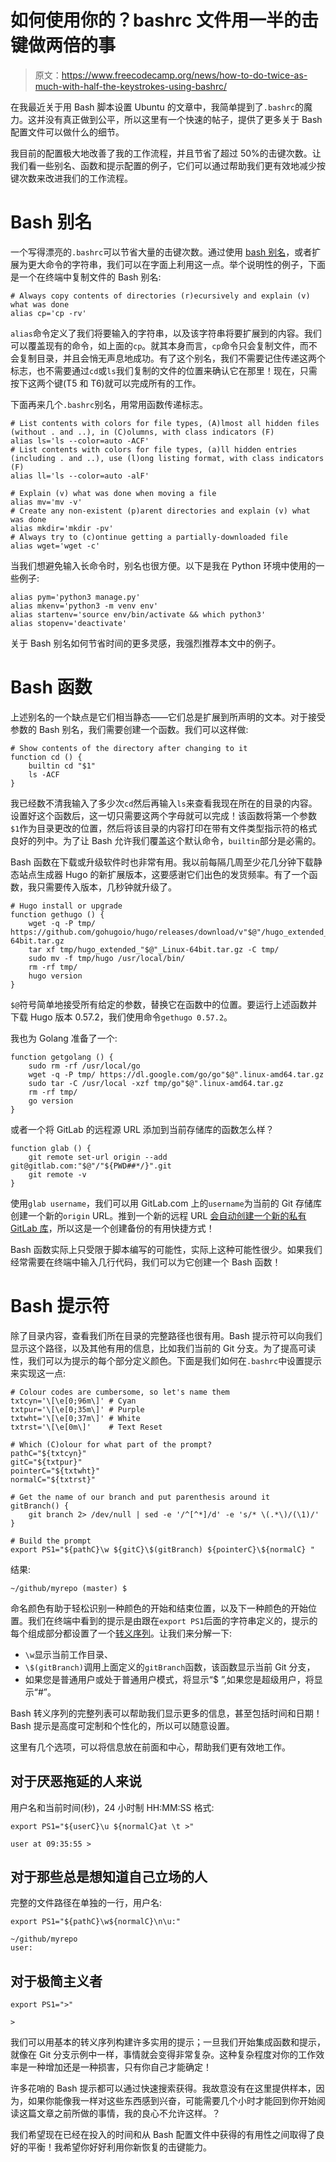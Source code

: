 # 如何使用你的？bashrc 文件用一半的击键做两倍的事

> 原文：<https://www.freecodecamp.org/news/how-to-do-twice-as-much-with-half-the-keystrokes-using-bashrc/>

在我最近关于用 Bash 脚本设置 Ubuntu 的文章中，我简单提到了`.bashrc`的魔力。这并没有真正做到公平，所以这里有一个快速的帖子，提供了更多关于 Bash 配置文件可以做什么的细节。

我目前的配置极大地改善了我的工作流程，并且节省了超过 50%的击键次数。让我们看一些别名、函数和提示配置的例子，它们可以通过帮助我们更有效地减少按键次数来改进我们的工作流程。

# Bash 别名

一个写得漂亮的`.bashrc`可以节省大量的击键次数。通过使用 [bash 别名](https://www.gnu.org/software/bash/manual/html_node/Aliases.html)，或者扩展为更大命令的字符串，我们可以在字面上利用这一点。举个说明性的例子，下面是一个在终端中复制文件的 Bash 别名:

```
# Always copy contents of directories (r)ecursively and explain (v) what was done
alias cp='cp -rv'
```

`alias`命令定义了我们将要输入的字符串，以及该字符串将要扩展到的内容。我们可以覆盖现有的命令，如上面的`cp`。就其本身而言，`cp`命令只会复制文件，而不会复制目录，并且会悄无声息地成功。有了这个别名，我们不需要记住传递这两个标志，也不需要通过`cd`或`ls`我们复制的文件的位置来确认它在那里！现在，只需按下这两个键(T5 和 T6)就可以完成所有的工作。

下面再来几个`.bashrc`别名，用常用函数传递标志。

```
# List contents with colors for file types, (A)lmost all hidden files (without . and ..), in (C)olumns, with class indicators (F)
alias ls='ls --color=auto -ACF'
# List contents with colors for file types, (a)ll hidden entries (including . and ..), use (l)ong listing format, with class indicators (F)
alias ll='ls --color=auto -alF'

# Explain (v) what was done when moving a file
alias mv='mv -v'
# Create any non-existent (p)arent directories and explain (v) what was done
alias mkdir='mkdir -pv'
# Always try to (c)ontinue getting a partially-downloaded file
alias wget='wget -c'
```

当我们想避免输入长命令时，别名也很方便。以下是我在 Python 环境中使用的一些例子:

```
alias pym='python3 manage.py'
alias mkenv='python3 -m venv env'
alias startenv='source env/bin/activate && which python3'
alias stopenv='deactivate'
```

关于 Bash 别名如何节省时间的更多灵感，我强烈推荐本文中的例子。

# Bash 函数

上述别名的一个缺点是它们相当静态——它们总是扩展到所声明的文本。对于接受参数的 Bash 别名，我们需要创建一个函数。我们可以这样做:

```
# Show contents of the directory after changing to it
function cd () {
    builtin cd "$1"
    ls -ACF
}
```

我已经数不清我输入了多少次`cd`然后再输入`ls`来查看我现在所在的目录的内容。设置好这个函数后，这一切只需要这两个字母就可以完成！该函数将第一个参数`$1`作为目录更改的位置，然后将该目录的内容打印在带有文件类型指示符的格式良好的列中。为了让 Bash 允许我们覆盖这个默认命令，`builtin`部分是必需的。

Bash 函数在下载或升级软件时也非常有用。我以前每隔几周至少花几分钟下载静态站点生成器 Hugo 的新扩展版本，这要感谢它们出色的发货频率。有了一个函数，我只需要传入版本，几秒钟就升级了。

```
# Hugo install or upgrade
function gethugo () {
    wget -q -P tmp/ https://github.com/gohugoio/hugo/releases/download/v"$@"/hugo_extended_"$@"_Linux-64bit.tar.gz
    tar xf tmp/hugo_extended_"$@"_Linux-64bit.tar.gz -C tmp/
    sudo mv -f tmp/hugo /usr/local/bin/
    rm -rf tmp/
    hugo version
}
```

`$@`符号简单地接受所有给定的参数，替换它在函数中的位置。要运行上述函数并下载 Hugo 版本 0.57.2，我们使用命令`gethugo 0.57.2`。

我也为 Golang 准备了一个:

```
function getgolang () {
    sudo rm -rf /usr/local/go
    wget -q -P tmp/ https://dl.google.com/go/go"$@".linux-amd64.tar.gz
    sudo tar -C /usr/local -xzf tmp/go"$@".linux-amd64.tar.gz
    rm -rf tmp/
    go version
}
```

或者一个将 GitLab 的远程源 URL 添加到当前存储库的函数怎么样？

```
function glab () {
    git remote set-url origin --add git@gitlab.com:"$@"/"${PWD##*/}".git
    git remote -v
}
```

使用`glab username`，我们可以用 GitLab.com 上的`username`为当前的 Git 存储库创建一个新的`origin` URL。推到一个新的远程 URL [会自动创建一个新的私有 GitLab 库](https://victoria.dev/verbose/how-to-write-bash-one-liners-for-cloning-and-managing-github-and-gitlab-repositories/#a-bash-one-liner-to-create-and-push-many-repositories-on-gitlab)，所以这是一个创建备份的有用快捷方式！

Bash 函数实际上只受限于脚本编写的可能性，实际上这种可能性很少。如果我们经常需要在终端中输入几行代码，我们可以为它创建一个 Bash 函数！

# Bash 提示符

除了目录内容，查看我们所在目录的完整路径也很有用。Bash 提示符可以向我们显示这个路径，以及其他有用的信息，比如我们当前的 Git 分支。为了提高可读性，我们可以为提示的每个部分定义颜色。下面是我们如何在`.bashrc`中设置提示来实现这一点:

```
# Colour codes are cumbersome, so let's name them
txtcyn='\[\e[0;96m\]' # Cyan
txtpur='\[\e[0;35m\]' # Purple
txtwht='\[\e[0;37m\]' # White
txtrst='\[\e[0m\]'    # Text Reset

# Which (C)olour for what part of the prompt?
pathC="${txtcyn}"
gitC="${txtpur}"
pointerC="${txtwht}"
normalC="${txtrst}"

# Get the name of our branch and put parenthesis around it
gitBranch() {
    git branch 2> /dev/null | sed -e '/^[^*]/d' -e 's/* \(.*\)/(\1)/'
}

# Build the prompt
export PS1="${pathC}\w ${gitC}\$(gitBranch) ${pointerC}\${normalC} "
```

结果:

```
~/github/myrepo (master) $
```

命名颜色有助于轻松识别一种颜色的开始和结束位置，以及下一种颜色的开始位置。我们在终端中看到的提示是由跟在`export PS1`后面的字符串定义的，提示的每个组成部分都设置了一个[转义序列](https://www.tldp.org/HOWTO/Bash-Prompt-HOWTO/bash-prompt-escape-sequences.html)。让我们来分解一下:

*   `\w`显示当前工作目录、
*   `\$(gitBranch)`调用上面定义的`gitBranch`函数，该函数显示当前 Git 分支，
*   如果您是普通用户或处于普通用户模式，将显示“$ ”,如果您是超级用户，将显示“#”。

Bash 转义序列的完整列表可以帮助我们显示更多的信息，甚至包括时间和日期！Bash 提示是高度可定制和个性化的，所以可以随意设置。

这里有几个选项，可以将信息放在前面和中心，帮助我们更有效地工作。

## 对于厌恶拖延的人来说

用户名和当前时间(秒)，24 小时制 HH:MM:SS 格式:

```
export PS1="${userC}\u ${normalC}at \t >"
```

```
user at 09:35:55 > 
```

## 对于那些总是想知道自己立场的人

完整的文件路径在单独的一行，用户名:

```
export PS1="${pathC}\w${normalC}\n\u:"
```

```
~/github/myrepo
user: 
```

## 对于极简主义者

```
export PS1=">"
```

```
> 
```

我们可以用基本的转义序列构建许多实用的提示；一旦我们开始集成函数和提示，就像在 Git 分支示例中一样，事情就会变得非常复杂。这种复杂程度对你的工作效率是一种增加还是一种损害，只有你自己才能确定！

许多花哨的 Bash 提示都可以通过快速搜索获得。我故意没有在这里提供样本，因为，如果你能像我一样对这些东西感到兴奋，可能需要几个小时才能回到你开始阅读这篇文章之前所做的事情，我的良心不允许这样。？

我们希望现在已经在投入的时间和从 Bash 配置文件中获得的有用性之间取得了良好的平衡！我希望你好好利用你新恢复的击键能力。